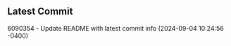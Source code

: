 
## Latest Commit
6090354 - Update README with latest commit info (2024-09-04 10:24:56 -0400) <Yunxi-Zhou>
